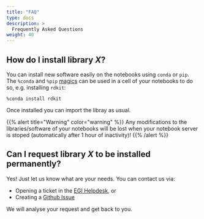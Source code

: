 ```yaml
---
title: "FAQ"
type: docs
description: >
  Frequently Asked Questions 
weight: 40
---
```


## How do I install library *X*?

You can install new software easily on the notebooks using `conda` or
`pip`. The `%conda` and `%pip`
[magics](https://ipython.readthedocs.io/en/stable/interactive/magics.html#magic-conda)
can be used in a cell of your notebooks to do so, e.g. installing
`rdkit`:

``` {.pycon}
%conda install rdkit
```

Once installed you can import the libray as usual.

{{% alert title="Warning" color="warning" %}}
Any modifications to the libraries/software of your notebooks will be
lost when your notebook server is stoped (automatically after 1 hour of
inactivity)!
{{% /alert %}}

## Can I request library *X* to be installed permanently?

Yes! Just let us know what are your needs. You can contact us via:

-   Opening a ticket in the [EGI Helpdesk](https://ggus.eu), or
-   Creating a [Github
    Issue](https://github.com/EGI-foundation/notebooks/issues)

We will analyse your request and get back to you.
